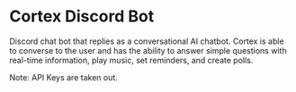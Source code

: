 # Cortex Discord Bot

Discord chat bot that replies as a conversational AI chatbot. Cortex is able to converse to the user and has the ability to answer simple questions with real-time information, play music, set reminders, and create polls.

Note: API Keys are taken out.
